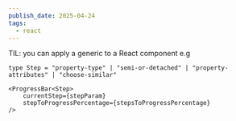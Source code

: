 ```yaml
---
publish_date: 2025-04-24
tags:
  - react
---
```

TIL: you can apply a generic to a React component e.g


```tsx 
type Step = "property-type" | "semi-or-detached" | "property-attributes" | "choose-similar"

<ProgressBar<Step>
    currentStep={stepParam}
    stepToProgressPercentage={stepsToProgressPercentage}
/>


```
  
  
